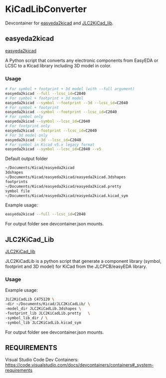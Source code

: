 # KiCadLibConverter

Devcontainer for [easyeda2kicad](https://github.com/uPesy/easyeda2kicad.py) and [JLC2KiCad_lib](https://github.com/TousstNicolas/JLC2KiCad_lib).

## easyeda2kicad

[easyeda2kicad](https://github.com/uPesy/easyeda2kicad.py)

A Python script that converts any electronic components from EasyEDA or LCSC to a Kicad library including 3D model in color.

### Usage

```bash
# For symbol + footprint + 3d model (with --full argument)
easyeda2kicad --full --lcsc_id=C2040
# For symbol + footprint + 3d model
easyeda2kicad --symbol --footprint --3d --lcsc_id=C2040
# For symbol + footprint
easyeda2kicad --symbol --footprint --lcsc_id=C2040
# For symbol only
easyeda2kicad --symbol --lcsc_id=C2040
# For footprint only
easyeda2kicad --footprint --lcsc_id=C2040
# For 3d model only
easyeda2kicad --3d --lcsc_id=C2040
# For symbol in Kicad v5.x legacy format
easyeda2kicad --symbol --lcsc_id=C2040 --v5
```

Default output folder
```bash
~/Documents/Kicad/easyeda2kicad
3dshapes
~/Documents/Kicad/easyeda2kicad/easyeda2kicad.3dshapes
footprints
~/Documents/Kicad/easyeda2kicad/easyeda2kicad.pretty
symbol file
~/Documents/Kicad/easyeda2kicad/easyeda2kicad.kicad_sym
```

Example usage:

```bash
easyeda2kicad --full --lcsc_id=C2040
```

For output folder see devcontainer.json mounts.

## JLC2KiCad_Lib

[JLC2KiCad_lib](https://github.com/TousstNicolas/JLC2KiCad_lib)

JLC2KiCadLib is a python script that generate a component library (symbol, footprint and 3D model) for KiCad from the JLCPCB/easyEDA library.

### Usage

Example usage:

```bash
JLC2KiCadLib C475120 \
-dir ~/Documents/Kicad/JLC2KiCadLib/ \
-model_dir JLC2KiCadLib.3dshapes \
-footprint_lib JLC2KiCadLib.pretty   \
-symbol_lib_dir / \
-symbol_lib JLC2KiCadLib.kicad_sym
```

For output folder see devcontainer.json mounts.

## REQUIREMENTS
Visual Studio Code Dev Containers: <https://code.visualstudio.com/docs/devcontainers/containers#_system-requirements>
